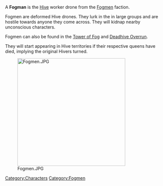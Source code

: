 A **Fogman** is the [Hive](Hive.md "wikilink") worker drone from the
[Fogmen](02%20-%20Projects%20&%20Wikis/Kenshi/Kenshi%20Wiki/Kenshi%20Wiki%20Template/Fogmen.md "wikilink") faction.

Fogmen are deformed Hive drones. They lurk in the [](Fog_Islands.md) in large groups and are hostile towards
anyone they come across. They will kidnap nearby unconscious characters.

Fogmen can also be found in the [Tower of Fog](Tower_of_Fog.md "wikilink")
and [Deadhive Overrun](Deadhive_Overrun.md "wikilink").

They will start appearing in Hive territories if their respective queens
have died, implying the original Hivers turned.

<figure>
<img src="Fogmen.JPG" title="Fogmen.JPG" width="350" height="350" />
<figcaption>Fogmen.JPG</figcaption>
</figure>

[Category:Characters](Category:Characters "wikilink")
[Category:Fogmen](Category:Fogmen "wikilink")